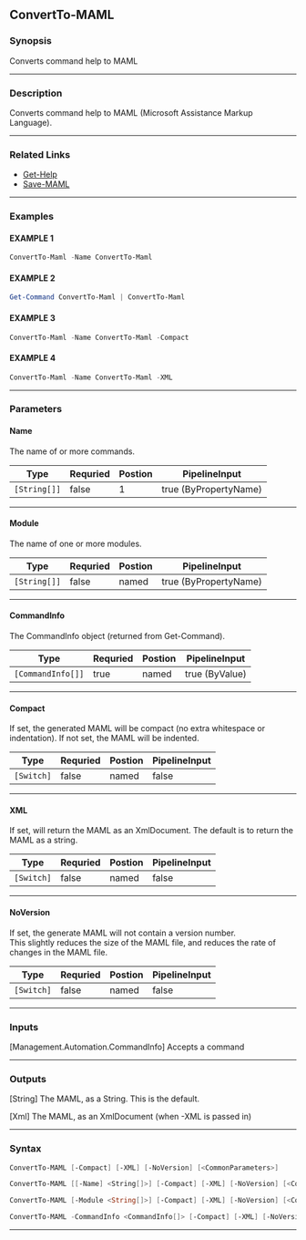 
ConvertTo-MAML
--------------
### Synopsis
Converts command help to MAML

---
### Description

Converts command help to MAML (Microsoft Assistance Markup Language).

---
### Related Links
* [Get-Help](https://docs.microsoft.com/powershell/module/Microsoft.PowerShell.Core/Get-Help)
* [Save-MAML](docs/Save-MAML.md)
---
### Examples
#### EXAMPLE 1
```PowerShell
ConvertTo-Maml -Name ConvertTo-Maml
```

#### EXAMPLE 2
```PowerShell
Get-Command ConvertTo-Maml | ConvertTo-Maml
```

#### EXAMPLE 3
```PowerShell
ConvertTo-Maml -Name ConvertTo-Maml -Compact
```

#### EXAMPLE 4
```PowerShell
ConvertTo-Maml -Name ConvertTo-Maml -XML
```

---
### Parameters
#### **Name**

The name of or more commands.



|Type            |Requried|Postion|PipelineInput        |
|----------------|--------|-------|---------------------|
|```[String[]]```|false   |1      |true (ByPropertyName)|
---
#### **Module**

The name of one or more modules.



|Type            |Requried|Postion|PipelineInput        |
|----------------|--------|-------|---------------------|
|```[String[]]```|false   |named  |true (ByPropertyName)|
---
#### **CommandInfo**

The CommandInfo object (returned from Get-Command).



|Type                 |Requried|Postion|PipelineInput |
|---------------------|--------|-------|--------------|
|```[CommandInfo[]]```|true    |named  |true (ByValue)|
---
#### **Compact**

If set, the generated MAML will be compact (no extra whitespace or indentation).  If not set, the MAML will be indented.



|Type          |Requried|Postion|PipelineInput|
|--------------|--------|-------|-------------|
|```[Switch]```|false   |named  |false        |
---
#### **XML**

If set, will return the MAML as an XmlDocument.  The default is to return the MAML as a string.



|Type          |Requried|Postion|PipelineInput|
|--------------|--------|-------|-------------|
|```[Switch]```|false   |named  |false        |
---
#### **NoVersion**

If set, the generate MAML will not contain a version number.  
This slightly reduces the size of the MAML file, and reduces the rate of changes in the MAML file.



|Type          |Requried|Postion|PipelineInput|
|--------------|--------|-------|-------------|
|```[Switch]```|false   |named  |false        |
---
### Inputs
[Management.Automation.CommandInfo]
Accepts a command

---
### Outputs
[String]
The MAML, as a String.  This is the default.


[Xml]
The MAML, as an XmlDocument (when -XML is passed in)


---
### Syntax
```PowerShell
ConvertTo-MAML [-Compact] [-XML] [-NoVersion] [<CommonParameters>]
```
```PowerShell
ConvertTo-MAML [[-Name] <String[]>] [-Compact] [-XML] [-NoVersion] [<CommonParameters>]
```
```PowerShell
ConvertTo-MAML [-Module <String[]>] [-Compact] [-XML] [-NoVersion] [<CommonParameters>]
```
```PowerShell
ConvertTo-MAML -CommandInfo <CommandInfo[]> [-Compact] [-XML] [-NoVersion] [<CommonParameters>]
```
---


